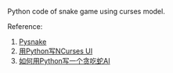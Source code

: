 Python code of snake game using curses model.

Reference:

1. [Pysnake](https://github.com/thuck/pysnake)
2. [用Python写NCurses UI](http://coolshell.cn/articles/677.html)
3. [如何用Python写一个贪吃蛇AI](http://hawstein.com/posts/snake-ai.html)